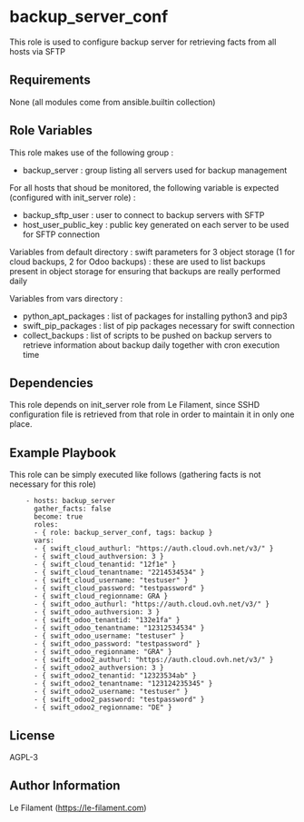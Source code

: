 backup_server_conf
=========

This role is used to configure backup server for retrieving facts from all hosts via SFTP

Requirements
------------

None (all modules come from ansible.builtin collection)

Role Variables
--------------

This role makes use of the following group :
* backup_server : group listing all servers used for backup management

For all hosts that shoud be monitored, the following variable is expected (configured with init_server role) :
* backup_sftp_user : user to connect to backup servers with SFTP
* host_user_public_key : public key generated on each server to be used for SFTP connection

Variables from default directory :
swift parameters for 3 object storage (1 for cloud backups, 2 for Odoo backups) : these are used to list backups present in object storage for ensuring that backups are really performed daily

Variables from vars directory :
* python_apt_packages : list of packages for installing python3 and pip3
* swift_pip_packages : list of pip packages necessary for swift connection
* collect_backups : list of scripts to be pushed on backup servers to retrieve information about backup daily together with cron execution time


Dependencies
------------

This role depends on init_server role from Le Filament, since SSHD configuration file is retrieved from that role in order to maintain it in only one place.

Example Playbook
----------------

This role can be simply executed like follows (gathering facts is not necessary for this role)

        - hosts: backup_server
          gather_facts: false
          become: true
          roles:
          - { role: backup_server_conf, tags: backup }
          vars:
          - { swift_cloud_authurl: "https://auth.cloud.ovh.net/v3/" }
          - { swift_cloud_authversion: 3 }
          - { swift_cloud_tenantid: "12f1e" }
          - { swift_cloud_tenantname: "2214534534" }
          - { swift_cloud_username: "testuser" }
          - { swift_cloud_password: "testpassword" }
          - { swift_cloud_regionname: GRA }
          - { swift_odoo_authurl: "https://auth.cloud.ovh.net/v3/" }
          - { swift_odoo_authversion: 3 }
          - { swift_odoo_tenantid: "132e1fa" }
          - { swift_odoo_tenantname: "12312534534" }
          - { swift_odoo_username: "testuser" }
          - { swift_odoo_password: "testpassword" }
          - { swift_odoo_regionname: "GRA" }
          - { swift_odoo2_authurl: "https://auth.cloud.ovh.net/v3/" }
          - { swift_odoo2_authversion: 3 }
          - { swift_odoo2_tenantid: "12323534ab" }
          - { swift_odoo2_tenantname: "123124235345" }
          - { swift_odoo2_username: "testuser" }
          - { swift_odoo2_password: "testpassword" }
          - { swift_odoo2_regionname: "DE" }

License
-------

AGPL-3

Author Information
------------------

Le Filament (https://le-filament.com)
